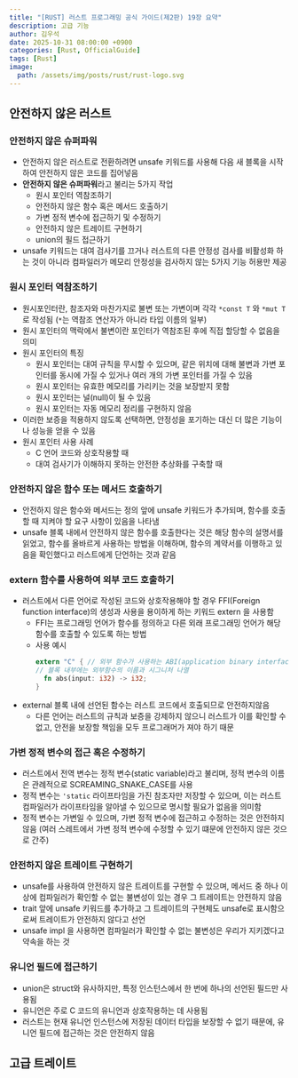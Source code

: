 ```yaml
---
title: "[RUST] 러스트 프로그래밍 공식 가이드(제2판) 19장 요약"
description: 고급 기능
author: 김우석
date: 2025-10-31 08:00:00 +0900
categories: [Rust, OfficialGuide]
tags: [Rust]
image:
  path: /assets/img/posts/rust/rust-logo.svg
---
```


## 안전하지 않은 러스트

### 안전하지 않은 슈퍼파워
- 안전하지 않은 러스트로 전환하려면 unsafe 키워드를 사용해 다음 새 블록을 시작하여 안전하지 않은 코드를 집어넣음
- **안전하지 않은 슈퍼파워**라고 불리는 5가지 작업
  - 원시 포인터 역참조하기
  - 안전하지 않은 함수 혹은 메서드 호출하기
  - 가변 정적 변수에 접근하기 및 수정하기
  - 안전하지 않은 트레이트 구현하기
  - union의 필드 접근하기
- unsafe 키워드는 대여 검사기를 끄거나 러스트의 다른 안정성 검사를 비활성화 하는 것이 아니라 컴파일러가 메모리 안정성을 검사하지 않는 5가지 기능 허용만 제공

### 원시 포인터 역참조하기
- 원시포인터란, 참조자와 마찬가지로 불변 또는 가변이며 각각 `*const T` 와 `*mut T`로 작성됨 (`*`는 역참조 연산자가 아니라 타입 이름의 일부)
- 원시 포인터의 맥락에서 불변이란 포인터가 역참조된 후에 직접 할당할 수 없음을 의미
- 원시 포인터의 특징
  - 원시 포인터는 대여 규칙을 무시할 수 있으며, 같은 위치에 대해 불변과 가변 포인터를 동시에 가질 수 있거나 여러 개의 가변 포인터를 가질 수 있음
  - 원시 포인터는 유효한 메모리를 가리키는 것을 보장받지 못함
  - 원시 포인터는 널(null)이 될 수 있음
  - 원시 포인터는 자동 메모리 정리를 구현하지 않음
- 이러한 보증을 적용하지 않도록 선택하면, 안정성을 포기하는 대신 더 많은 기능이나 성능을 얻을 수 있음
- 원시 포인터 사용 사례
  - C 언어 코드와 상호작용할 때
  - 대여 검사기가 이해하지 못하는 안전한 추상화를 구축할 때

### 안전하지 않은 함수 또는 메서드 호출하기
- 안전하지 않은 함수와 메서드는 정의 앞에 unsafe 키워드가 추가되며, 함수를 호출할 때 지켜야 할 요구 사항이 있음을 나타냄
- unsafe 블록 내에서 안전하지 않은 함수를 호출한다는 것은 해당 함수의 설명서를 읽었고, 함수를 올바르게 사용하는 방법을 이해하며, 함수의 계약서를 이행하고 있음을 확인했다고 러스트에게 단언하는 것과 같음

### extern 함수를 사용하여 외부 코드 호출하기
- 러스트에서 다른 언어로 작성된 코드와 상호작용해야 할 경우 FFI(Foreign function interface)의 생성과 사용을 용이하게 하는 키워드 extern 을 사용함
  - FFI는 프로그래밍 언어가 함수를 정의하고 다른 외래 프로그래밍 언어가 해당 함수를 호출할 수 있도록 하는 방법
  - 사용 예시
    ```rust
    extern "C" { // 외부 함수가 사용하는 ABI(application binary interface)를 정의
    // 블록 내부에는 외부함수의 이름과 시그니처 나열
      fn abs(input: i32) -> i32; 
    }
    ```
- external 블록 내에 선언된 함수는 러스트 코드에서 호출되므로 안전하지않음
  - 다른 언어는 러스트의 규칙과 보증을 강제하지 않으니 러스트가 이를 확인할 수 없고, 안전을 보장할 책임을 모두 프로그래머가 져야 하기 때문

### 가변 정적 변수의 접근 혹은 수정하기
- 러스트에서 전역 변수는 정적 변수(static variable)라고 불리며, 정적 변수의 이름은 관례적으로 SCREAMING_SNAKE_CASE를 사용
- 정적 변수는 `'static` 라이프타임을 가진 참조자만 저장할 수 있으며, 이는 러스트 컴파일러가 라이프타임을 알아낼 수 있으므로 명시할 필요가 없음을 의미함
- 정적 변수는 가변일 수 있으며, 가변 정적 변수에 접근하고 수정하는 것은 안전하지 않음 (여러 스레트에서 가변 정적 변수에 수정할 수 있기 떄문에 안전하지 않은 것으로 간주)

### 안전하지 않은 트레이트 구현하기
- unsafe를 사용하여 안전하지 않은 트레이트를 구현할 수 있으며, 메서드 중 하나 이상에 컴파일러가 확인할 수 없는 불변성이 있는 경우 그 트레이트는 안전하지 않음
- trait 앞에 unsafe 키워드를 추가하고 그 트레이트의 구현체도 unsafe로 표시함으로써 트레이트가 안전하지 않다고 선언
- unsafe impl 을 사용하면 컴파일러가 확인할 수 없는 불변성은 우리가 지키겠다고 약속을 하는 것

### 유니언 필드에 접근하기
- union은 struct와 유사하지만, 특정 인스턴스에서 한 번에 하나의 선언된 필드만 사용됨
- 유니언은 주로 C 코드의 유니언과 상호작용하는 데 사용됨
- 러스트는 현재 유니언 인스턴스에 저장된 데이터 타입을 보장할 수 없기 때문에, 유니언 필드에 접근하는 것은 안전하지 않음

## 고급 트레이트